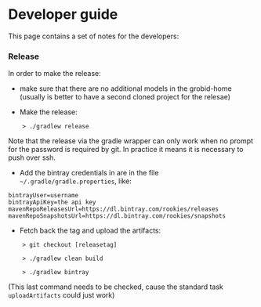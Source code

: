 <h1>Developer guide</h1>

This page contains a set of notes for the developers: 

### Release

In order to make the release:  

+ make sure that there are no additional models in the grobid-home (usually is better to have a second cloned project for the relesae)

+ Make the release: 
```
    > ./gradlew release
```

Note that the release via the gradle wrapper can only work when no prompt for the password is required by git. In practice it means it is necessary to push over ssh. 

+ Add the bintray credentials in are in the file `~/.gradle/gradle.properties`, like: 

```  
bintrayUser=username
bintrayApiKey=the api key 
mavenRepoReleasesUrl=https://dl.bintray.com/rookies/releases
mavenRepoSnapshotsUrl=https://dl.bintray.com/rookies/snapshots
```

+ Fetch back the tag and upload the artifacts: 
 
```
    > git checkout [releasetag]
    
    > ./gradlew clean build
    
    > ./gradlew bintray
```

 (This last command needs to be checked, cause the standard task `uploadArtifacts` could just work)
 

